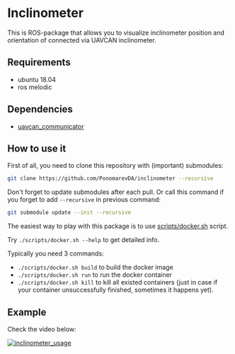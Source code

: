 # Inclinometer

This is ROS-package that allows you to visualize inclinometer position and orientation of connected via UAVCAN inclinometer.

## Requirements

- ubuntu 18.04
- ros melodic

## Dependencies

- [uavcan_communicator](https://github.com/InnopolisAero/uavcan_communicator/tree/02f68e80345714dbf2e7e9a9d850cefd5fdc7d0f)

## How to use it

First of all, you need to clone this repository with (important) submodules:

```bash
git clone https://github.com/PonomarevDA/inclinometer --recursive
```

Don't forget to update submodules after each pull. Or call this command if you forget to add `--recursive` in previous command:

```bash
git submodule update --init --recursive
```

The easiest way to play with this package is to use [scripts/docker.sh](scripts/docker.sh) script.

Try `./scripts/docker.sh --help` to get detailed info.

Typically you need 3 commands:
- `./scripts/docker.sh build` to build the docker image
- `./scripts/docker.sh run` to run the docker container
- `./scripts/docker.sh kill` to kill all existed containers (just in case if your container unsuccessfully finished, sometimes it happens yet).

## Example

Check the video below:

[![inclinometer_usage](https://img.youtube.com/vi/GTkq55MVPJ0/0.jpg)](https://youtu.be/GTkq55MVPJ0)

